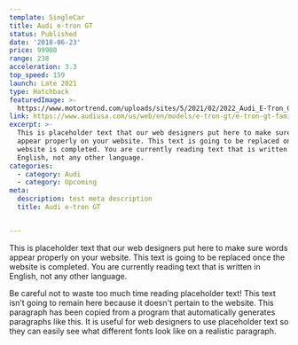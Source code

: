 ```yaml
---
template: SingleCar
title: Audi e-tron GT
status: Published
date: '2018-06-23'
price: 99900
range: 238
acceleration: 3.3
top_speed: 159
launch: Late 2021
type: Hatchback
featuredImage: >-
  https://www.motortrend.com/uploads/sites/5/2021/02/2022_Audi_E-Tron_GT_RS_21.jpg?fit=around%7C875:492
link: https://www.audiusa.com/us/web/en/models/e-tron-gt/e-tron-gt-family.html
excerpt: >-
  This is placeholder text that our web designers put here to make sure words
  appear properly on your website. This text is going to be replaced once the
  website is completed. You are currently reading text that is written in
  English, not any other language.
categories:
  - category: Audi
  - category: Upcoming
meta:
  description: test meta description
  title: Audi e-tron GT


---
```


This is placeholder text that our web designers put here to make sure words appear properly on your website. This text is going to be replaced once the website is completed. You are currently reading text that is written in English, not any other language.

Be careful not to waste too much time reading placeholder text! This text isn’t going to remain here because it doesn't pertain to the website. This paragraph has been copied from a program that automatically generates paragraphs like this. It is useful for web designers to use placeholder text so they can easily see what different fonts look like on a realistic paragraph.
